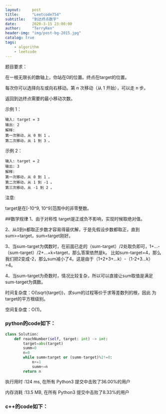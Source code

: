 ```yaml
---
layout:     post
title:      "Leetcode754"
subtitle:   "到达终点数字"
date:       2020-3-15 23:00:00
author:     "TerryRen"
header-img: "img/post-bg-2015.jpg"
catalog: true
tags:
    - algorithm
    - leetcode
---
```

题目要求：

在一根无限长的数轴上，你站在0的位置。终点在target的位置。

每次你可以选择向左或向右移动。第 n 次移动（从 1 开始），可以走 n 步。

返回到达终点需要的最小移动次数。



示例 1：
```
输入: target = 3
输出: 2
解释:
第一次移动，从 0 到 1 。
第二次移动，从 1 到 3 。
```


示例 2：
```
输入: target = 2
输出: 3
解释:
第一次移动，从 0 到 1 。
第二次移动，从 1 到 -1 。
第三次移动，从 -1 到 2 。
```
注意:

target是在[-10^9, 10^9]范围中的非零整数。

##数学规律
1、由于对称性 target是正或负不影响，实现时候取绝对值。

2、从0到n都取正步数才容易得最优解，于是先假设步数都取正，直到sum>=target，sum=target刚好。

3、当sum-target为偶数时，在前面已走的（sum-target）/2处取负即可，1+...-（sum-target）/2+...+k=target，那么答案依然是k。
比如sum-target=4，那么我们把2变成-2，那么sum减小了4。这是由于（1+2+3+...k）-（1-2+3...k）=4。

4、当sum-target为奇数时，情况比较复杂，所以可以直接让sum取值是满足sum-target为偶数。

时间复杂度：O(\sqrt{target})，求sum的过程等价于求等差数列的根，因此 为target的平方根级别。

空间复杂度：O(1)。


### python的code如下：


```python
class Solution:
    def reachNumber(self, target: int) -> int:
        target=abs(target)
        summ=0
        n=0
        while summ<target or (summ-target)%2!=0:
            n+=1
            summ+=n            
        return n
```
执行用时 :124 ms, 在所有 Python3 提交中击败了36.00%的用户

内存消耗 :13.5 MB, 在所有 Python3 提交中击败了8.33%的用户
### c++的code如下：

```c

```
